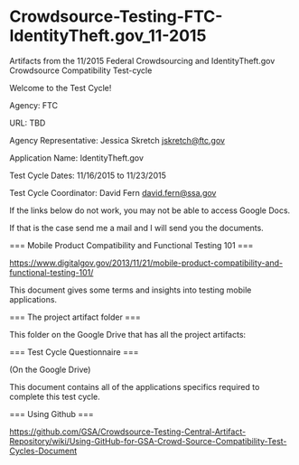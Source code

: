 # Crowdsource-Testing-FTC-IdentityTheft.gov_11-2015
Artifacts from the 11/2015 Federal Crowdsourcing and IdentityTheft.gov Crowdsource Compatibility Test-cycle

Welcome to the Test Cycle!

Agency: FTC

URL: TBD

Agency Representative: Jessica Skretch jskretch@ftc.gov

Application Name: IdentityTheft.gov

Test Cycle Dates: 11/16/2015 to 11/23/2015

Test Cycle Coordinator: David Fern david.fern@ssa.gov

If the links below do not work, you may not be able to access Google Docs.

If that is the case send me a mail and I will send you the documents.

=== Mobile Product Compatibility and Functional Testing 101 ===

https://www.digitalgov.gov/2013/11/21/mobile-product-compatibility-and-functional-testing-101/

This document gives some terms and insights into testing mobile applications.

=== The project artifact folder ===

This folder on the Google Drive that has all the project artifacts:

=== Test Cycle Questionnaire ===

(On the Google Drive)

This document contains all of the applications specifics required to complete this test cycle.

=== Using Github ===

https://github.com/GSA/Crowdsource-Testing-Central-Artifact-Repository/wiki/Using-GitHub-for-GSA-Crowd-Source-Compatibility-Test-Cycles-Document

